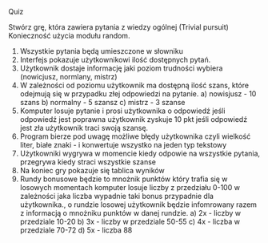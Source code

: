Quiz

Stwórz grę, która zawiera pytania z wiedzy ogólnej (Trivial pursuit)
Konieczność użycia modułu random.

1. Wszystkie pytania będą umieszczone w słowniku
2. Interfejs pokazuje użytkownikowi ilość dostępnych pytań.
3. Użytkownik dostaje informację jaki poziom trudności wybiera (nowicjusz, normlany, mistrz)
4. W zależności od poziomu użytkownik ma dostępną ilość szans, które odejmują się w przypadku złej odpowiedzi na pytanie.
    a) nowisjusz - 10 szans
    b) normalny - 5 szansz
    c) mistrz - 3 szanse
5. Komputer losuje pytanie i prosi użytkownika o odpowiedź jeśli odpowiedź jest poprawna użytkownik zyskuje 10 pkt jeśli odpowiedź jest zła użytkownik traci swoją szansę.
6. Program bierze pod uwagę możliwe błędy użytkownika czyli wielkość liter, białe znaki - i konwertuje wszystko na jeden typ tekstowy
7. Użytkowniki wygrywa w momencie kiedy odpowie na wszystkie pytania, przegrywa kiedy straci wszystkie szanse
8. Na koniec gry pokazuje się tablica wyników 
9. Rundy bonusowe będzie to mnożnik punktów który trafia się w losowych momentach komputer losuje liczby z przedziału 0-100 w zależności jaka liczba wypadnie taki bonus przypadnie dla użytkownika., o rundzie losowej użytkownik będzie infomrowany razem z informacją o mnożniku punktów w danej rundzie.
    a) 2x - liczby w przedziale 10-20
    b) 3x - liczby w przedziale 50-55
    c) 4x - liczba w przedziale 70-72
    d) 5x - liczba  88
